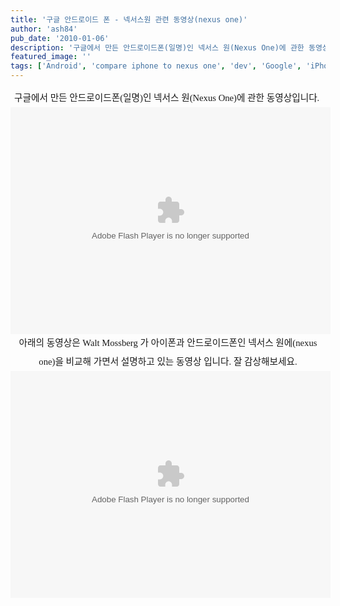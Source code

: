 ```yaml
---
title: '구글 안드로이드 폰 - 넥서스원 관련 동영상(nexus one)'
author: 'ash84'
pub_date: '2010-01-06'
description: '구글에서 만든 안드로이드폰(일명)인 넥서스 원(Nexus One)에 관한 동영상입니다.'
featured_image: ''
tags: ['Android', 'compare iphone to nexus one', 'dev', 'Google', 'iPhone', 'moss berg', 'nexus one video', 'walt mossberg', '아이폰', '안드로이드']
---
```



<div style="line-height: 2; "><center><font class="Apple-style-span" face="Dotum">  
</font></center><center><span style="font-size: 11pt; "><span style="font-family: Dotum; ">구글에서 만든 안드로이드폰(일명)인 넥서스 원(Nexus One)에 관한 동영상입니다. </span></span></center><center>  
</center><center>  
<span style="font-size: 11pt; "><span style="font-family: Dotum; "><object height="363" id="wsj_fp" width="512"><param name="movie" value="http://s.wsj.net/media/swf/main.swf"></param><param name="allowFullScreen" value="true"></param><param name="allowscriptaccess" value="always"></param><param base="http://s.wsj.net/media/swf/" name="flashvars" value="videoGUID={201B59E9-FF84-4A91-AE2A-165F72A0D34F}&playerid=1000&plyMediaEnabled=1&configURL=http://wsj.vo.llnwd.net/o28/players/&autoStart=false"></param><embed base="http://s.wsj.net/media/swf/" bgcolor="#FFFFFF" flashvars="videoGUID={201B59E9-FF84-4A91-AE2A-165F72A0D34F}&playerid=1000&plyMediaEnabled=1&configURL=http://wsj.vo.llnwd.net/o28/players/&autoStart=false" height="363" name="flashPlayer" pluginspage="http://www.macromedia.com/shockwave/download/index.cgi?P1_Prod_Version=ShockwaveFlash" seamlesstabbing="false" src="http://s.wsj.net/media/swf/main.swf" swliveconnect="true" type="application/x-shockwave-flash" width="512"></embed></object></span></span>  
</center><center>  
</center><center><span style="font-size: 11pt; "><span style="font-family: Dotum; ">아래의 동영상은 Walt Mossberg 가 아이폰과 안드로이드폰인 넥서스 원에(nexus one)을 비교해 가면서 설명하고 있는 동영상 입니다. 잘 감상해보세요.</span></span></center><center><span style="font-size: 11pt; "><span style="font-family: Dotum; "><object height="363" id="wsj_fp" width="512"><param name="movie" value="http://s.wsj.net/media/swf/main.swf"></param><param name="allowFullScreen" value="true"></param><param name="allowscriptaccess" value="always"></param><param base="http://s.wsj.net/media/swf/" name="flashvars" value="videoGUID={CC1A608F-7C23-4886-8F1F-4A312DEAF344}&playerid=1000&plyMediaEnabled=1&configURL=http://wsj.vo.llnwd.net/o28/players/&autoStart=false"></param><embed base="http://s.wsj.net/media/swf/" bgcolor="#FFFFFF" flashvars="videoGUID={CC1A608F-7C23-4886-8F1F-4A312DEAF344}&playerid=1000&plyMediaEnabled=1&configURL=http://wsj.vo.llnwd.net/o28/players/&autoStart=false" height="363" name="flashPlayer" pluginspage="http://www.macromedia.com/shockwave/download/index.cgi?P1_Prod_Version=ShockwaveFlash" seamlesstabbing="false" src="http://s.wsj.net/media/swf/main.swf" swliveconnect="true" type="application/x-shockwave-flash" width="512"></embed></object></span></span>

</center></div>

